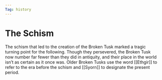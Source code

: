 ```yaml
---
Tag: history
---
```

# The Schism
The schism that led to the creation of the Broken Tusk marked a tragic turning point for  the following. Though they persevered, the Broken Tusk now number far fewer than they did in antiquity,  and their place in the world isn’t as certain as it once was. Older Broken Tusks use the word [[Ethgir]] to refer to the era before the schism and [[Syorn]] to designate the present period.